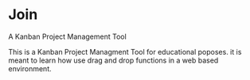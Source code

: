 # Join
A Kanban Project Management Tool

This is a Kanban Project Managment Tool for educational poposes. it is meant to learn how use drag and drop functions in a web based environment.
